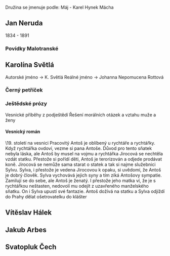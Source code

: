 Družina se jmenuje podle: Máj - Karel Hynek Mácha
## Jan Neruda
1834 - 1891
### Povídky Malotranské

## Karolína Světlá
Autorské jméno -> K. Světlá
Reálné jméno -> Johanna Nepomucena Rottová

### Černý petříček

### Ještědské prózy
Vesnické příběhy z podještědí
Řešení morálních otázek a vztahu muže a ženy

#### Vesnický román
\19. století na vesnici
Pracovitý Antoš je oblíbený u rychtáře a rychtářky. Když rychtářka ovdoví, vezme si pana Antoše. Důvod pro tento sňatek nebyla láska, ale Antoš by musel na vojmu a rychtářka Jirocová se nechtěla vzdát statku. Přestože si pořídí děti, Antoš je terorizován a odjede prodávat koně. Jirocová se nemůže sama starat o statek a tak si najme služebnici Sylvu. Sylva, i přestože je vedena Jirocovou k opaku, si uvědomí, že Antoš je dobrý člověk. Sylva vychovává jejich syny a tím zíká Antošovy sympatie. Zamilují se do sebe, ale Antoš je ženatý. I přestože jeho matka ví, že je s rychtářkou neštasten, nedovolí mu odejít z uzavřeného manželského sňatku. On i Sylva upustí své fantazie. Antoš dožívá na statku a Sylva odjíždí do Prahy dělat ošetrovatelku do klášter



## Vítěslav Hálek

## Jakub Arbes


## Svatopluk Čech
